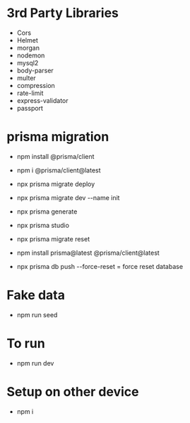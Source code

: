 # 3rd Party Libraries

- Cors
- Helmet
- morgan
- nodemon
- mysql2
- body-parser
- multer
- compression
- rate-limit
- express-validator
- passport

# prisma migration

- npm install @prisma/client
- npm i @prisma/client@latest
- npx prisma migrate deploy

- npx prisma migrate dev --name init
- npx prisma generate
- npx prisma studio
- npx prisma migrate reset
- npm install prisma@latest @prisma/client@latest
- npx prisma db push --force-reset = force reset database

# Fake data

- npm run seed

# To run

- npm run dev

# Setup on other device

- npm i
